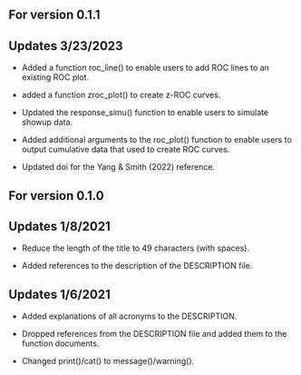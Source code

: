 ## For version 0.1.1
## Updates 3/23/2023

* Added a function roc_line() to enable users to add ROC lines to an existing ROC plot.

* added a function zroc_plot() to create z-ROC curves.

* Updated the response_simu() function to enable users to simulate showup data.

* Added additional arguments to the roc_plot() function to enable users to output cumulative data that used to create ROC curves.

* Updated doi for the Yang & Smith (2022) reference.

## For version 0.1.0
## Updates 1/8/2021

* Reduce the length of the title to 49 characters (with spaces).

* Added references to the description of the DESCRIPTION file.


## Updates 1/6/2021

* Added explanations of all acronyms to the DESCRIPTION.

* Dropped references from the DESCRIPTION file and added them to the function documents.

* Changed print()/cat() to message()/warning().


